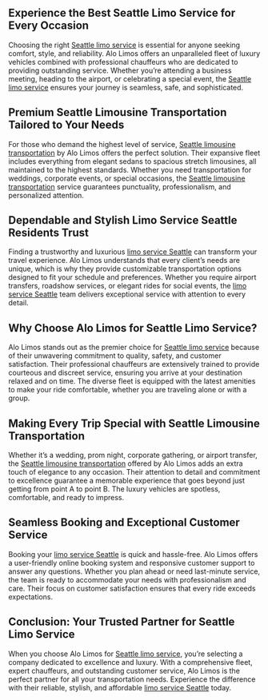 <h2>Experience the Best Seattle Limo Service for Every Occasion</h2>

<p>Choosing the right <a href="https://www.alolimos.com/" target="_blank" rel="noopener noreferrer">Seattle limo service</a> is essential for anyone seeking comfort, style, and reliability. Alo Limos offers an unparalleled fleet of luxury vehicles combined with professional chauffeurs who are dedicated to providing outstanding service. Whether you’re attending a business meeting, heading to the airport, or celebrating a special event, the <a href="https://www.alolimos.com/" target="_blank" rel="noopener noreferrer">Seattle limo service</a> ensures your journey is seamless, safe, and sophisticated.</p>

<h2>Premium Seattle Limousine Transportation Tailored to Your Needs</h2>

<p>For those who demand the highest level of service, <a href="https://www.alolimos.com/" target="_blank" rel="noopener noreferrer">Seattle limousine transportation</a> by Alo Limos offers the perfect solution. Their expansive fleet includes everything from elegant sedans to spacious stretch limousines, all maintained to the highest standards. Whether you need transportation for weddings, corporate events, or special occasions, the <a href="https://www.alolimos.com/" target="_blank" rel="noopener noreferrer">Seattle limousine transportation</a> service guarantees punctuality, professionalism, and personalized attention.</p>

<h2>Dependable and Stylish Limo Service Seattle Residents Trust</h2>

<p>Finding a trustworthy and luxurious <a href="https://www.alolimos.com/services/" target="_blank" rel="noopener noreferrer">limo service Seattle</a> can transform your travel experience. Alo Limos understands that every client’s needs are unique, which is why they provide customizable transportation options designed to fit your schedule and preferences. Whether you require airport transfers, roadshow services, or elegant rides for social events, the <a href="https://www.alolimos.com/services/" target="_blank" rel="noopener noreferrer">limo service Seattle</a> team delivers exceptional service with attention to every detail.</p>

<h2>Why Choose Alo Limos for Seattle Limo Service?</h2>

<p>Alo Limos stands out as the premier choice for <a href="https://www.alolimos.com/" target="_blank" rel="noopener noreferrer">Seattle limo service</a> because of their unwavering commitment to quality, safety, and customer satisfaction. Their professional chauffeurs are extensively trained to provide courteous and discreet service, ensuring you arrive at your destination relaxed and on time. The diverse fleet is equipped with the latest amenities to make your ride comfortable, whether you are traveling alone or with a group.</p>

<h2>Making Every Trip Special with Seattle Limousine Transportation</h2>

<p>Whether it’s a wedding, prom night, corporate gathering, or airport transfer, the <a href="https://www.alolimos.com/" target="_blank" rel="noopener noreferrer">Seattle limousine transportation</a> offered by Alo Limos adds an extra touch of elegance to any occasion. Their attention to detail and commitment to excellence guarantee a memorable experience that goes beyond just getting from point A to point B. The luxury vehicles are spotless, comfortable, and ready to impress.</p>

<h2>Seamless Booking and Exceptional Customer Service</h2>

<p>Booking your <a href="https://www.alolimos.com/services/" target="_blank" rel="noopener noreferrer">limo service Seattle</a> is quick and hassle-free. Alo Limos offers a user-friendly online booking system and responsive customer support to answer any questions. Whether you plan ahead or need last-minute service, the team is ready to accommodate your needs with professionalism and care. Their focus on customer satisfaction ensures that every ride exceeds expectations.</p>

<h2>Conclusion: Your Trusted Partner for Seattle Limo Service</h2>

<p>When you choose Alo Limos for <a href="https://www.alolimos.com/" target="_blank" rel="noopener noreferrer">Seattle limo service</a>, you’re selecting a company dedicated to excellence and luxury. With a comprehensive fleet, expert chauffeurs, and outstanding customer service, Alo Limos is the perfect partner for all your transportation needs. Experience the difference with their reliable, stylish, and affordable <a href="https://www.alolimos.com/services/" target="_blank" rel="noopener noreferrer">limo service Seattle</a> today.</p>
